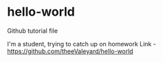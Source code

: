 # hello-world
Github tutorial file

I'm a student, trying to catch up on homework
Link - https://github.com/theeValeyard/hello-world
